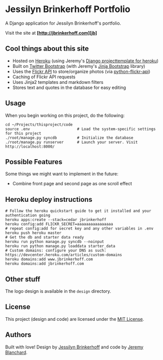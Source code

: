 # Jessilyn Brinkerhoff Portfolio

A Django application for Jessilyn Brinkerhoff's portfolio.

Visit the site at **[http://jbrinkerhoff.com][jb]**


## Cool things about this site

  * Hosted on [Heroku](http://www.heroku.com/) (using Jeremy's [Django projecttemplate for heroku](http://github.com/auzigog/django-template-heroku/))
  * Built on [Twitter Bootstrap](http://twitter.github.com/bootstrap/) (with Jeremy's [Jinja Bootstrap](https://github.com/auzigog/jinja-bootstrap) library)
  * Uses the [Flickr API](http://www.flickr.com/services/api/) to store/organize photos (via [python-flickr-api](http://code.google.com/p/python-flickr-api/))
  * Caching of Flickr API requests
  * Uses Jinja2 templates and markdown filters
  * Stores text and quotes in the database for easy editing


## Usage
When you begin working on this project, do the following:

    cd ~/Projects/thisproject/code
    source .env                     # Load the system-specific settings for this project
    ./root/manage.py syncdb         # Initialize the database
    ./root/manage.py runserver      # Launch your server. Visit http://localhost:8000/


## Possible Features
Some things we might want to implement in the future:

  * Combine front page and second page as one scroll effect


## Heroku deploy instructions

    # Follow the heroku quickstart guide to get it installed and your authentication going
    heroku apps:create --stack=cedar jbrinkerhoff
    heroku config:add FLICKR_SECRET=aaaaaaaaaaaaaaaa
    # repeat config:add for secret key and any other variables in .env
    heroku push heroku master
    # Get the db and starter data ready
    heroku run python manage.py syncdb --noinput
    heroku run python manage.py loaddata starter_data
    # Custom domains: configure your DNS as such: https://devcenter.heroku.com/articles/custom-domains
    heroku domains:add www.jbrinkerhoff.com
    heroku domains:add jbrinkerhoff.com


## Other stuff
The logo design is available in the `design` directory.


## License
This project (design and code) are licensed under the [MIT License](http://www.opensource.org/licenses/MIT).


## Authors
Built with love! Design by [Jessilyn Brinkerhoff][jb] and code by [Jeremy Blanchard](http://blanchardjeremy.com).


[jb]: http://jbrinkerhoff.com